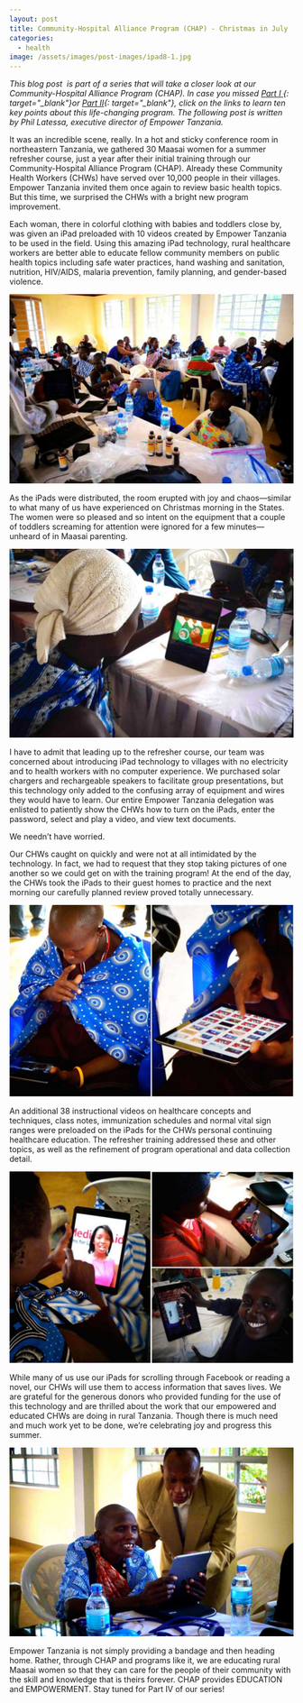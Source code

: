 ```yaml
---
layout: post
title: Community-Hospital Alliance Program (CHAP) - Christmas in July
categories:
  - health
image: /assets/images/post-images/ipad8-1.jpg
---
```


*This blog post &nbsp;is part of a series that will take a closer look at our Community-Hospital Alliance Program (CHAP). In case you missed [Part I ](https://empowertz.org/health/2015/07/09/ten-things-to-know-about-chap-part-i/){: target="_blank"}or [Part II](https://empowertz.org/education/2015/07/20/ten-things-to-know-about-chap-part-ii/){: target="_blank"}, click on the links to learn ten key points about this life-changing program. The following post is written by Phil Latessa, executive director of Empower Tanzania.*

It was an incredible scene, really. In a hot and sticky conference room in northeastern Tanzania, we gathered 30 Maasai women for a summer refresher course, just a year after their initial training through our Community-Hospital Alliance Program (CHAP). Already these Community Health Workers (CHWs) have served over 10,000 people in their villages. Empower Tanzania invited them once again to review basic health topics. But this time, we surprised the CHWs with a bright new program improvement.

Each woman, there in colorful clothing with babies and toddlers close by, was given an iPad preloaded with 10 videos created by Empower Tanzania to be used in the field. Using this amazing iPad technology, rural healthcare workers are better able to educate fellow community members on public health topics including safe water practices, hand washing and sanitation, nutrition, HIV/AIDS, malaria prevention, family planning, and gender-based violence.

![](/uploads/2015/07/29/community-hospital-alliance-program-chap-christmas-in-july/chap-ipad-instruction.jpg)

As the iPads were distributed, the room erupted with joy and chaos—similar to what many of us have experienced on Christmas morning in the States. The women were so pleased and so intent on the equipment that a couple of toddlers screaming for attention were ignored for a few minutes—unheard of in Maasai parenting.

![](/uploads/2015/07/29/community-hospital-alliance-program-chap-christmas-in-july/chw-annma-latasarwake-from-jitengeni-watches-a-medical-aid-films-video-on-an-ipad.jpg)

I have to admit that leading up to the refresher course, our team was concerned about introducing iPad technology to villages with no electricity and to health workers with no computer experience. We purchased solar chargers and rechargeable speakers to facilitate group presentations, but this technology only added to the confusing array of equipment and wires they would have to learn. Our entire Empower Tanzania delegation was enlisted to patiently show the CHWs how to turn on the iPads, enter the password, select and play a video, and view text documents.

We needn’t have worried.

Our CHWs caught on quickly and were not at all intimidated by the technology. In fact, we had to request that they stop taking pictures of one another so we could get on with the training program! At the end of the day, the CHWs took the iPads to their guest homes to practice and the next morning our carefully planned review proved totally unnecessary.

![](/uploads/2015/07/29/community-hospital-alliance-program-chap-christmas-in-july/ipad1.jpg)

An additional 38 instructional videos on healthcare concepts and techniques, class notes, immunization schedules and normal vital sign ranges were preloaded on the iPads for the CHWs personal continuing healthcare education. The refresher training addressed these and other topics, as well as the refinement of program operational and data collection detail.

![](/uploads/2015/07/29/community-hospital-alliance-program-chap-christmas-in-july/ipad2-1.jpg)

While many of us use our iPads for scrolling through Facebook or reading a novel, our CHWs will use them to access information that saves lives. We are grateful for the generous donors who provided funding for the use of this technology and are thrilled about the work that our empowered and educated CHWs are doing in rural Tanzania. Though there is much need and much work yet to be done, we’re celebrating joy and progress this summer.

![](/uploads/2015/07/29/community-hospital-alliance-program-chap-christmas-in-july/ipad8.jpg)

Empower Tanzania is not simply providing a bandage and then heading home. Rather, through CHAP and programs like it, we are educating rural Maasai women so that they can care for the people of their community with the skill and knowledge that is theirs forever. CHAP provides EDUCATION and EMPOWERMENT. Stay tuned for Part IV of our series!